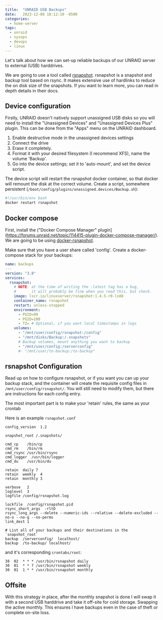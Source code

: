 ```yaml
---
title:  "UNRAID USB Backups"
date:   2023-12-08 18:12:10 -0500
categories:
  - home-server
tags:
  - unraid
  - sysops
  - devops
  - linux
---
```

Let's talk about how we can set-up reliable backups of our UNRAID server to external (USB) harddrives.

We are going to use a tool called [rsnapshot](https://rsnapshot.org/). rsnapshot
is a snapshot and backup tool based on rsync. It makes extensive use of hardlinks to reduce the on disk size of the snapshots. If you want to learn
more, you can read in depth details in their docs.

## Device configuration
Firstly, UNRAID doesn't natively support unassigned USB disks so you will need to install the "Unassigned Devices" and "Unassigned Devices Plus" plugin. This can be done from the "Apps" menu on the UNRAID dashboard.

 1. Enable destructive mode in the unassigned devices settings
 2. Connect the drive
 3. Erase it completely.
 4. Format it with your desired filesystem (I recommend XFS), name the volume 'Backup'.
 5. Go into the device settings; set it to 'auto-mount', and set the device script.

The device script will restart the rsnapshot docker container, so that docker
will remount the disk at the correct volume. Create a script, somewhere persistent
(`/boot/config/plugins/unassigned.devices/Backup.sh`):

```bash
#!/usr/bin/env bash
docker restart rsnapshot
```

## Docker compose
First, install the ("Docker Compose Manager" plugin](https://forums.unraid.net/topic/114415-plugin-docker-compose-manager/). We are going to be using [docker-rsnapshot](https://rsnapshot.org/).

Make sure that you have a user share called 'config'. Create a docker-compose stack for your backups:
```yaml
name: backups
---
version: "3.8"
services:
  rsnapshot:
    # NOTE: at the time of writing the :latest tag has a bug,
    #       it will probably be fine when you read this, but check.
    image: lscr.io/linuxserver/rsnapshot:1.4.5-r0-ls88
    container_name: rsnapshot
    restart: unless-stopped
    environment:
      - PUID=99
      - PGID=100
      - TZ= # Optional, if you want local timestamps in logs
    volumes:
      - "/mnt/user/config/rsnapshot:/config"
      - "/mnt/disks/Backup:/.snapshots"
      # Backup volumes, mount anything you want to backup
      - "/mnt/user/config:/serverconfig"
      #- "/mnt/user/to-backup:/to-backup"
```

## rsnapshot Configuration
Read up on how to configure rsnapshot, or if you want you can up your backup stack,
and the container will create the requisite config files in `/mnt/user/config/rsnapshot/`.
You will still need to modify them, but there are instructions for each config entry.

The most important part is to make your 'retain' rules, the same as your crontab

Here is an example `rsnapshot.conf`
```shell
config_version  1.2

snapshot_root /.snapshots/

cmd_cp    /bin/cp
cmd_rm    /bin/rm
cmd_rsync /usr/bin/rsync
cmd_logger  /usr/bin/logger
cmd_du    /usr/bin/du

retain  daily 7
retain  weekly  4
retain  monthly 3

verbose   2
loglevel  3
logfile /config/rsnapshot.log

lockfile  /config/rsnapshot.pid
rsync_short_args  -rltD
rsync_long_args --delete --numeric-ids --relative --delete-excluded --no-o --no-g --no-perms
link_dest 1

# List all of your backups and their destinations in the `snapshot_root`
backup  /serverconfig/  localhost/
backup  /to-backup/ localhost/
```

and it's corresponding `crontabs/root`:
```
38  02  * * * /usr/bin/rsnapshot daily
30  01  * * 7 /usr/bin/rsnapshot weekly
30  01  1 * * /usr/bin/rsnapshot monthly 
```

## Offsite
With this strategy in place, after the monthly snapshot is done I will swap it
with a second USB harddrive and take it off-site for cold storage. Swapping the
active monthly. This ensures I have backups even in the case of theft or
complete on-site loss.

